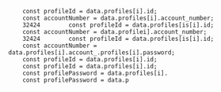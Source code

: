         const profileId = data.profiles[i].id;
        const accountNumber = data.profiles[i].account_number;
        32424        const profileId = data.profiles[is[i].id;
        const accountNumber = data.profilei].account_number;
        32424        const profileId = data.profiles[is[i].id;
        const accountNumber = data.profiles[i].account_.profiles[i].password;
        const profileId = data.profiles[i].id;
        const profileId = data.profiles[i].id;
        const profilePassword = data.profiles[i].
        const profilePassword = data.p
